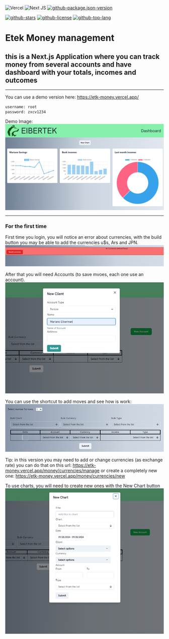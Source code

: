 ![Vercel](https://vercelbadge.vercel.app/api/eibertek/etk-money) ![Next JS](https://img.shields.io/badge/Next-black?style=for-the-badge&logo=next.js&logoColor=white)
[![github-package.json-version](https://img.shields.io/github/package-json/v/eibertek/etk-money?style=social&logo=github)](https://github.com/eibertek/etk-money)

[![github-stars](https://img.shields.io/github/stars/eibertek/etk-money?style=social&logo=github)](https://github.com/eibertek/etk-money)
[![github-license](https://img.shields.io/github/license/eibertek/etk-money?style=social&logo=github)](https://github.com/eibertek/etk-money)
[![github-top-lang](https://img.shields.io/github/languages/top/eibertek/etk-money?style=social&logo=github)](https://github.com/eibertek/etk-money)

# Etek Money management

## this is a Next.js Application where you can track money from several accounts and have dashboard with your totals, incomes and outcomes

---
You can use a demo version here: https://etk-money.vercel.app/
```
username: root 
password: zxcv1234
```
Demo Image:
![alt text](image-5.png)


----

### For the first time
First time you login, you will notice an error about currencies, with the build button you may be able to add the currencies u$s, Ars and JPN.
![alt text](image.png)

After that you will need Accounts (to save mvoes, each one use an account).
![alt text](image-1.png)

You can use the shortcut to add moves and see how is work:
![alt text](image-2.png)

Tip: in this version you may need to add or change currencies (as exchange rate)
you can do that on this url: https://etk-money.vercel.app/money/currencies/manage
or create a completely new one: https://etk-money.vercel.app/money/currencies/new

To use charts, you will need to create new ones with the New Chart button
![alt text](image-3.png)

